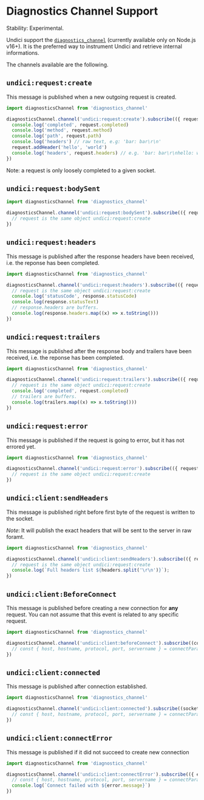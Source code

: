 # Diagnostics Channel Support

Stability: Experimental.

Undici support the [`diagnostics_channel`](https://nodejs.org/api/diagnostics_channel.html) (currently available only on Node.js v16+).
It is the preferred way to instrument Undici and retrieve internal informations.

The channels available are the following.

## `undici:request:create`

This message is published when a new outgoing request is created.

```js
import diagnosticsChannel from 'diagnostics_channel'

diagnosticsChannel.channel('undici:request:create').subscribe(({ request }) => {
  console.log('completed', request.completed)
  console.log('method', request.method)
  console.log('path', request.path)
  console.log('headers') // raw text, e.g: 'bar: bar\r\n'
  request.addHeader('hello', 'world')
  console.log('headers', request.headers) // e.g. 'bar: bar\r\nhello: world\r\n'
})
```

Note: a request is only loosely completed to a given socket.


## `undici:request:bodySent`

```js
import diagnosticsChannel from 'diagnostics_channel'

diagnosticsChannel.channel('undici:request:bodySent').subscribe(({ request }) => {
  // request is the same object undici:request:create
})
```

## `undici:request:headers`

This message is published after the response headers have been received, i.e. the reponse has been completed.

```js
import diagnosticsChannel from 'diagnostics_channel'

diagnosticsChannel.channel('undici:request:headers').subscribe(({ request, response }) => {
  // request is the same object undici:request:create
  console.log('statusCode', response.statusCode)
  console.log(response.statusText)
  // response.headers are buffers.
  console.log(response.headers.map((x) => x.toString()))
})
```

## `undici:request:trailers`

This message is published after the response body and trailers have been received, i.e. the reponse has been completed.

```js
import diagnosticsChannel from 'diagnostics_channel'

diagnosticsChannel.channel('undici:request:trailers').subscribe(({ request, trailers }) => {
  // request is the same object undici:request:create
  console.log('completed', request.completed)
  // trailers are buffers.
  console.log(trailers.map((x) => x.toString()))
})
```

## `undici:request:error`

This message is published if the request is going to error, but it has not errored yet.

```js
import diagnosticsChannel from 'diagnostics_channel'

diagnosticsChannel.channel('undici:request:error').subscribe(({ request, error }) => {
  // request is the same object undici:request:create
})
```

## `undici:client:sendHeaders`

This message is published right before first byte of the request is written to the socket.

*Note*: It will publish the exact headers that will be sent to the server in raw foramt. 

```js
import diagnosticsChannel from 'diagnostics_channel'

diagnosticsChannel.channel('undici:client:sendHeaders').subscribe(({ request, headers, socket }) => {
  // request is the same object undici:request:create
  console.log(`Full headers list ${headers.split('\r\n')}`);
})
```

## `undici:client:BeforeConnect`

This message is published before creating a new connection for **any** request. 
You can not assume that this event is related to any specific request.

```js
import diagnosticsChannel from 'diagnostics_channel'

diagnosticsChannel.channel('undici:client:beforeConnect').subscribe((connectParams) => {
  // const { host, hostname, protocol, port, servername } = connectParams
})
```

## `undici:client:connected`

This message is published after connection established.

```js
import diagnosticsChannel from 'diagnostics_channel'

diagnosticsChannel.channel('undici:client:connected').subscribe((socket, ...connectParams) => {
  // const { host, hostname, protocol, port, servername } = connectParams
})
```

## `undici:client:connectError`

This message is published if it did not succeed to create new connection

```js
import diagnosticsChannel from 'diagnostics_channel'

diagnosticsChannel.channel('undici:client:connectError').subscribe(({ error, socket, ...connectParams }) => {
  // const { host, hostname, protocol, port, servername } = connectParams
  console.log(`Connect failed with ${error.message}`)
})
